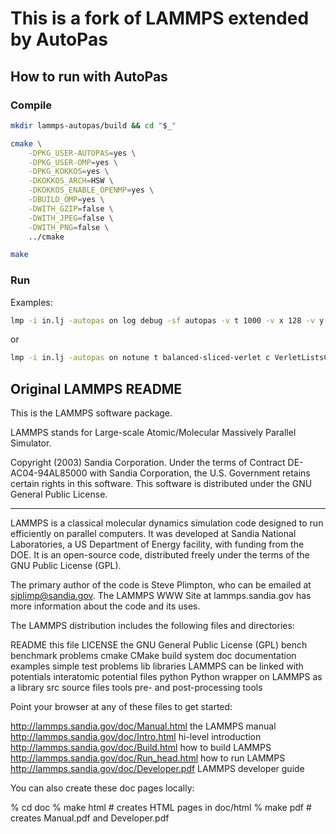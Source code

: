 # This is a fork of LAMMPS extended by AutoPas

## How to run with AutoPas

### Compile

```bash
mkdir lammps-autopas/build && cd "$_"

cmake \
    -DPKG_USER-AUTOPAS=yes \
    -DPKG_USER-OMP=yes \
    -DPKG_KOKKOS=yes \
    -DKOKKOS_ARCH=HSW \
    -DKOKKOS_ENABLE_OPENMP=yes \
    -DBUILD_OMP=yes \
    -DWITH_GZIP=false \
    -DWITH_JPEG=false \
    -DWITH_PNG=false \
    ../cmake

make
```

### Run

Examples:
```bash
lmp -i in.lj -autopas on log debug -sf autopas -v t 1000 -v x 128 -v y 128 -v z 128 

```
or

```bash
lmp -i in.lj -autopas on notune t balanced-sliced-verlet c VerletListsCells d AoS n disabled estimator none -sf autopas -v t 1000 -v x 128 -v y 128 -v z 128 
```

## Original LAMMPS README

This is the LAMMPS software package.

LAMMPS stands for Large-scale Atomic/Molecular Massively Parallel
Simulator.

Copyright (2003) Sandia Corporation.  Under the terms of Contract
DE-AC04-94AL85000 with Sandia Corporation, the U.S. Government retains
certain rights in this software.  This software is distributed under
the GNU General Public License.

----------------------------------------------------------------------

LAMMPS is a classical molecular dynamics simulation code designed to
run efficiently on parallel computers.  It was developed at Sandia
National Laboratories, a US Department of Energy facility, with
funding from the DOE.  It is an open-source code, distributed freely
under the terms of the GNU Public License (GPL).

The primary author of the code is Steve Plimpton, who can be emailed
at sjplimp@sandia.gov.  The LAMMPS WWW Site at lammps.sandia.gov has
more information about the code and its uses.

The LAMMPS distribution includes the following files and directories:

README			   this file
LICENSE			   the GNU General Public License (GPL)
bench			   benchmark problems
cmake			   CMake build system
doc			   documentation
examples		   simple test problems
lib			   libraries LAMMPS can be linked with
potentials		   interatomic potential files
python			   Python wrapper on LAMMPS as a library
src			   source files
tools			   pre- and post-processing tools

Point your browser at any of these files to get started:

http://lammps.sandia.gov/doc/Manual.html         the LAMMPS manual
http://lammps.sandia.gov/doc/Intro.html          hi-level introduction
http://lammps.sandia.gov/doc/Build.html          how to build LAMMPS
http://lammps.sandia.gov/doc/Run_head.html       how to run LAMMPS
http://lammps.sandia.gov/doc/Developer.pdf       LAMMPS developer guide

You can also create these doc pages locally:

% cd doc
% make html                # creates HTML pages in doc/html
% make pdf                 # creates Manual.pdf and Developer.pdf
